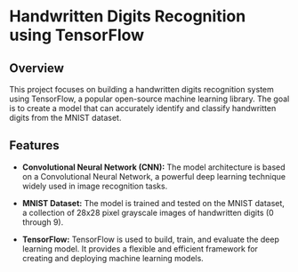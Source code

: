 # Handwritten Digits Recognition using TensorFlow

## Overview

This project focuses on building a handwritten digits recognition system using TensorFlow, a popular open-source machine learning library. The goal is to create a model that can accurately identify and classify handwritten digits from the MNIST dataset.

## Features

- **Convolutional Neural Network (CNN):** The model architecture is based on a Convolutional Neural Network, a powerful deep learning technique widely used in image recognition tasks.

- **MNIST Dataset:** The model is trained and tested on the MNIST dataset, a collection of 28x28 pixel grayscale images of handwritten digits (0 through 9).

- **TensorFlow:** TensorFlow is used to build, train, and evaluate the deep learning model. It provides a flexible and efficient framework for creating and deploying machine learning models.


